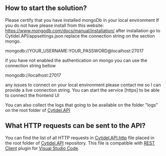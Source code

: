 **How to start the solution?**
----------------

Please certify that you have installed mongoDb in your local environment
If you do not have please install from this website: https://www.mongodb.com/docs/manual/installation/
after installation go to Cytidel.API/appsettings.json
replace the connection string on the section mongo.

mongodb://YOUR_USERNAME:YOUR_PASSWORD@localhost:27017

if you have not enabled the authentication on mongo you can use the connection string bellow

mongodb://localhost:27017

any issues to connect on your local environment please contact me so I can provide a live connection string.
You can start the service [https] to be able to connect the frontend UI

You can also collect the logs that going to be available on the folder "logs" on the root folder of [Cytidel.API](https://github.com/ThiagoSantos-dev/Cytidel.API/tree/master/scr/Cytidel.API)

**What HTTP requests can be sent to the API?**
----------------

You can find the list of all HTTP requests in [Cytidel.API.http](https://github.com/ThiagoSantos-dev/Cytidel.API/tree/master/scr/Cytidel.API/Cytidel.API.http) file placed in the root folder of [Cytidel.API](https://github.com/ThiagoSantos-dev/Cytidel.API/tree/master/scr/Cytidel.API) repository. 
This file is compatible with [REST Client](https://marketplace.visualstudio.com/items?itemName=humao.rest-client) plugin for [Visual Studio Code](https://code.visualstudio.com). 


